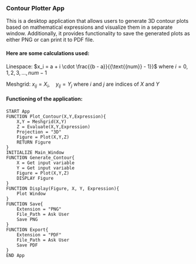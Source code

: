 ### Contour Plotter App
This is a desktop application that allows users to generate 3D contour plots based on mathematical expressions and visualize them in a separate window. Additionally, it provides functionality to save the generated plots as either PNG or can print it to PDF file.

#### Here are some calculations used:

Linespace: $x_i = a + i \cdot \frac{{b - a}}{{\text{{num}} - 1}}$ where $i=0,1,2,3,...,num-1$

Meshgrid: $x_{ij} = X_i, \quad y_{ij} = Y_j$ where $i$ and $j$ are indices of $X$ and $Y$

#### Functioning of the application:

    START App
    FUNCTION Plot_Contour(X,Y,Expression){
        X,Y = Meshgrid(X,Y)
        Z = Evaluate(X,Y,Expression)
        Projection = "3D"
        Figure = Plot(X,Y,Z)
        RETURN Figure
    }
    INITIALIZE Main_Window
    FUNCTION Generate_Contour{
        X = Get input variable 
        Y = Get input variable
        Figure = Plot(X,Y,Z)
        DISPLAY Figure
    }
    FUNCTION Display(Figure, X, Y, Expression){
        Plot Window
    }
    FUNCTION Save{
        Extension = "PNG"
        File_Path = Ask User
        Save PNG
    }
    FUNCTION Export{
        Extension = "PDF"
        File_Path = Ask User
        Save PDF
    }
    END App
